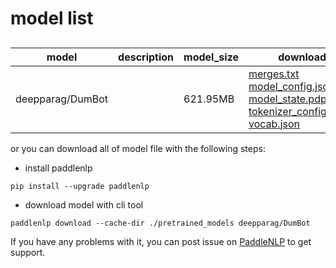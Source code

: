 #  model list

##  

| model  | description | model_size  | download         |
| --- | --- | --- | --- |
|deepparag/DumBot|  | 621.95MB | [merges.txt](https://bj.bcebos.com/paddlenlp/models/community/deepparag/DumBot/merges.txt)<br>[model_config.json](https://bj.bcebos.com/paddlenlp/models/community/deepparag/DumBot/model_config.json)<br>[model_state.pdparams](https://bj.bcebos.com/paddlenlp/models/community/deepparag/DumBot/model_state.pdparams)<br>[tokenizer_config.json](https://bj.bcebos.com/paddlenlp/models/community/deepparag/DumBot/tokenizer_config.json)<br>[vocab.json](https://bj.bcebos.com/paddlenlp/models/community/deepparag/DumBot/vocab.json) |

or you can download all of model file with the following steps:

* install paddlenlp

```shell
pip install --upgrade paddlenlp
```

* download model with cli tool

```shell
paddlenlp download --cache-dir ./pretrained_models deepparag/DumBot
```

If you have any problems with it, you can post issue on [PaddleNLP](https://github.com/PaddlePaddle/PaddleNLP) to get support.
